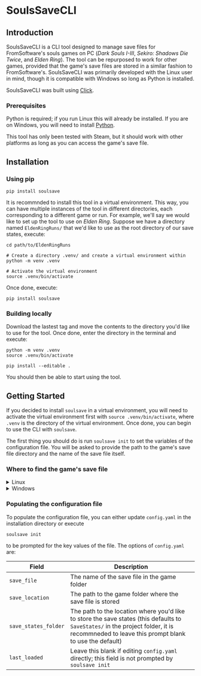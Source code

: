 # SoulsSaveCLI


## Introduction

SoulsSaveCLI is a CLI tool designed to manage save files for FromSoftware's souls games on PC (*Dark Souls I-III*, *Sekiro: Shadows Die Twice*, and *Elden Ring*). The tool can be repurposed to work for other games, provided that the game's save files are stored in a similar fashion to FromSoftware's. SoulsSaveCLI was primarily developed with the Linux user in mind, though it is compatible with Windows so long as Python is installed.

SoulsSaveCLI was built using [Click](https://click.palletsprojects.com/en/stable/).


### Prerequisites

Python is required; if you run Linux this will already be installed. If you are on Windows, you will need to install [Python](https://www.python.org/).

This tool has only been tested with Steam, but it should work with other platforms as long as you can access the game's save file.


## Installation


### Using pip

```
pip install soulsave
```

It is recommnded to install this tool in a virtual environment. This way, you can have multiple instances of the tool in different directories, each corresponding to a different game or run. For example, we'll say we would like to set up the tool to use on *Elden Ring*. Suppose we have a directory named `EldenRingRuns/` that we'd like to use as the root directory of our save states, execute:

```
cd path/to/EldenRingRuns

# Create a directory .venv/ and create a virtual environment within
python -m venv .venv

# Activate the virtual environment
source .venv/bin/activate
```

Once done, execute:

```
pip install soulsave
```


### Building locally

Download the lastest tag and move the contents to the directory you'd like to use for the tool. Once done, enter the directory in the terminal and execute:

```
python -m venv .venv
source .venv/bin/activate

pip install --editable .
```

You should then be able to start using the tool.


## Getting Started

If you decided to install `soulsave` in a virtual environment, you will need to activate the virtual environment first with `source .venv/bin/activate`, where `.venv` is the directory of the virtual environment. Once done, you can begin to use the CLI with `soulsave`.

The first thing you should do is run `soulsave init` to set the variables of the configuration file. You will be asked to provide the path to the game's save file directory and the name of the save file itself.


### Where to find the game's save file

<details><summary>Linux</summary>

The save file will vary from game to game, but a good starting point is to find the directory that hosts Steam's data (for example, `~/.local/share/Steam/`, though this will vary from distribution to distribution).

Once you find Steam's folder, you will need to navigate to `Steam/steamapps/compatdata/`. Within this directory, you will see folders with numerical names. These numbers correspond to the Steam ID of your games. You will need to navigate to the folder named with the corresponding Steam ID of the game you'd like to set up. For this example, we will use `1245620`, *Elden Ring*'s Steam ID.

Below is a table will the *possible* save locations for the various FromSoftware souls games plus *Lies of P*. This could vary by distribution, so treat these paths as a starting point. (Let `$steam` be the path to your Steam directory and `<numeric_steam_id>` is a number generated by Steam.)

| Game | Steam ID | Example Location of Save File | Save File Name |
| ---- | -------- | ----------------------------- | -------------- |
| *Dark Souls Remastered* | 570940 | `$steam/steamapps/compatdata/570940/pfx/drive_c/users/steamuser/My Documents/NBGI/DARK SOULS REMASTERED/<numeric_steam_id>` | `DRAKS0005.sl2` |
| *Dark Souls II: Scholars of the First Sin* | 335300 | | |
| *Dark Souls III* | 374320 | `$steam/steamapps/compatdata/374320/pfx/drive_c/users/steamuser/AppData/Roaming/DarkSoulsIII/<numeric_steam_id>` | `DS30000.sl2` |
| *Sekiro: Shadows Die Twice* | 814380 | `$steam/steamapps/compatdata/814380/pfx/drive_c/users/steamuser/Application Data/Sekiro/<numeric_steam_id>` | `S0000.sl2` |
| *Elden Ring* | 1245620 | `$steam/steamapps/compatdata/1245620/pfx/drive_c/users/steamuser/AppData/Roaming/EldenRing/<numeric_steam_id>` | `ER0000.sl2` |

</details>

<details><summary>Windows</summary>

See [this](https://github.com/Kahmul/SoulsSpeedruns-Save-Organizer?tab=readme-ov-file#savefile-locations) section of this SoulsSpeedrun's Save Organizer README. This tool is a great GUI option for managing saves as well.

</details>


### Populating the configuration file

To populate the configuration file, you can either update `config.yaml` in the installation directory or execute

```
soulsave init
```

to be prompted for the key values of the file. The options of `config.yaml` are:

| Field | Description |
| ----- | ----------- |
| `save_file` | The name of the save file in the game folder |
| `save_location` | The path to the game folder where the save file is stored |
| `save_states_folder` | The path to the location where you'd like to store the save states (this defaults to `SaveStates/` in the project folder, it is recommneded to leave this prompt blank to use the default) |
| `last_loaded` | Leave this blank if editing `config.yaml` directly; this field is not prompted by `soulsave init` |
